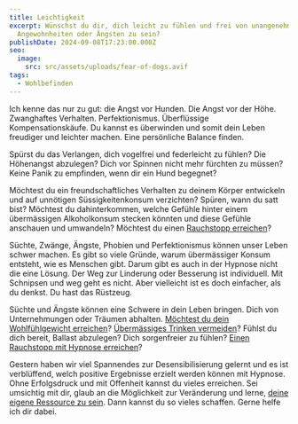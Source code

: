 ```yaml
---
title: Leichtigkeit
excerpt: Wünschst du dir, dich leicht zu fühlen und frei von unangenehmen
  Angewohnheiten oder Ängsten zu sein?
publishDate: 2024-09-08T17:23:00.000Z
seo:
  image:
    src: src/assets/uploads/fear-of-dogs.avif
tags:
  - Wohlbefinden
---
```


Ich kenne das nur zu gut: die Angst vor Hunden. Die Angst vor der Höhe. Zwanghaftes Verhalten. Perfektionismus. Überflüssige Kompensationskäufe. Du kannst es überwinden und somit dein Leben freudiger und leichter machen. Eine persönliche Balance finden.

Spürst du das Verlangen, dich vogelfrei und federleicht zu fühlen? Die Höhenangst abzulegen? Dich vor Spinnen nicht mehr fürchten zu müssen? Keine Panik zu empfinden, wenn dir ein Hund begegnet?

Möchtest du ein freundschaftliches Verhalten zu deinem Körper entwickeln und auf unnötigen Süssigkeitenkonsum verzichten? Spüren, wann du satt bist? Möchtest du dahinterkommen, welche Gefühle hinter einem übermässigen Alkoholkonsum stecken könnten und diese Gefühle anschauen und umwandeln? Möchtest du einen [Rauchstopp erreichen](https://bern-hypnose.ch/hypnosetherapie/abhaengigkeit/rauchstopp-mit-hypnose/)?

Süchte, Zwänge, Ängste, Phobien und Perfektionismus können unser Leben schwer machen. Es gibt so viele Gründe, warum übermässiger Konsum entsteht, wie es Menschen gibt. Darum gibt es auch in der Hypnose nicht die eine Lösung. Der Weg zur Linderung oder Besserung ist individuell. Mit Schnipsen und weg geht es nicht. Aber vielleicht ist es doch einfacher, als du denkst. Du hast das Rüstzeug.

Süchte und Ängste können eine Schwere in dein Leben bringen. Dich von Unternehmungen oder Träumen abhalten. [Möchtest du dein Wohlfühlgewicht erreichen](https://bern-hypnose.ch/hypnosetherapie/ernaehrung/)? [Übermässiges Trinken vermeiden](https://bern-hypnose.ch/hypnosetherapie/abhaengigkeit/hypnose-gegen-alkoholsucht/)? Fühlst du dich bereit, Ballast abzulegen? Dich sorgenfreier zu fühlen? [Einen Rauchstopp mit Hypnose erreichen](https://bern-hypnose.ch/hypnosetherapie/abhaengigkeit/rauchstopp-mit-hypnose/)?

Gestern haben wir viel Spannendes zur Desensibilisierung gelernt und es ist verblüffend, welch positive Ergebnisse erzielt werden können mit Hypnose. Ohne Erfolgsdruck und mit Offenheit kannst du vieles erreichen. Sei umsichtig mit dir, glaub an die Möglichkeit zur Veränderung und lerne, [deine eigene Ressource zu sein](https://bern-hypnose.ch/hypnosetherapie/selbstvertrauen/). Dann kannst du so vieles schaffen. Gerne helfe ich dir dabei.
